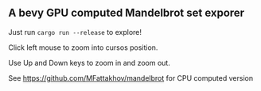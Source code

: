 ## A bevy GPU computed Mandelbrot set exporer

Just run `cargo run --release` to explore!

Click left mouse to zoom into cursos position.

Use Up and Down keys to zoom in and zoom out.

See https://github.com/MFattakhov/mandelbrot for CPU computed version
